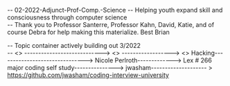 -- 02-2022-Adjunct-Prof-Comp.-Science -- Helping youth expand skill and consciousness through computer science  
-- Thank you to Professor Santerre, Professor Kahn, David, Katie, and of course Debra for help making this materialize. Best Brian  

-- Topic container actively building out 3/2022  
-- <<what>> ----------------------------> <<who>> ------------------> <<where>>
Hacking-------------------------------> Nicole Perlroth-------------> Lex # 266  
major coding self study---------------> jwasham-------------------- > https://github.com/jwasham/coding-interview-university  
